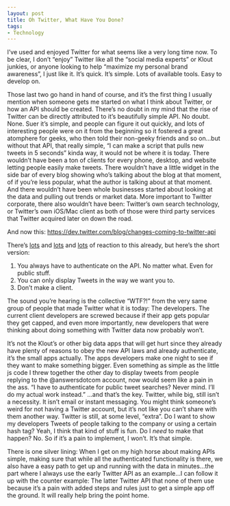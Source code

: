 ```yaml
---
layout: post
title: Oh Twitter, What Have You Done?
tags:
- Technology
---
```


I’ve used and enjoyed Twitter for what seems like a very long time now. To be clear, I don’t “enjoy” Twitter like all the “social media experts” or Klout junkies, or anyone looking to help “maximize my personal brand awareness”, I just like it. It’s quick. It’s simple. Lots of available tools. Easy to develop on.

Those last two go hand in hand of course, and it’s the first thing I usually mention when someone gets me started on what I think about Twitter, or how an API should be created. There’s no doubt in my mind that the rise of Twitter can be directly attributed to it’s beautifully simple API. No doubt. None. Suer it’s simple, and people can figure it out quickly, and lots of interesting people were on it from the beginning so it fostered a great atomphere for geeks, who then told their non-geeky friends and so on…but without that API, that really simple, “I can make a script that pulls new tweets in 5 seconds” kinda way, it would not be where it is today. There wouldn’t have been a ton of clients for every phone, desktop, and website letting people easily make tweets. There wouldn’t have a little widget in the side bar of every blog showing who’s talking about the blog at that moment, of if you’re less popular, what the author is talking about at that moment. And there wouldn’t have been whole businesses started about looking at the data and pulling out trends or market data. More important to Twitter corporate, there also wouldn’t have been: Twitter’s own search technology, or Twitter’s own iOS/Mac client as both of those were third party services that Twitter acquired later on down the road.

And now this: <a href="https://dev.twitter.com/blog/changes-coming-to-twitter-api">https://dev.twitter.com/blog/changes-coming-to-twitter-api</a>

There’s <a title="marco.org" href="http://www.marco.org/2012/08/16/twitter-api-changes">lots</a> and <a title="Daringfireball.net" href="http://daringfireball.net/linked/2012/08/16/twitter-drop-dead">lots</a> and <a title="dashes.com" href="http://dashes.com/anil/2012/08/what-twitters-api-announcement-could-have-said.html">lots</a> of reaction to this already, but here’s the short version:
<ol>
  <li>You always have to authenticate on the API. No matter what. Even for public stuff.</li>
  <li>You can only display Tweets in the way we want you to.</li>
  <li>Don’t make a client.</li>
</ol>
The sound you’re hearing is the collective “WTF?!” from the very same group of people that made Twitter what it is today: The developers. The current client developers are screwed because if their app gets popular they get capped, and even more importantly, new developers that were thinking about doing something with Twitter data now probably won’t.

It’s not the Klout’s or other big data apps that will get hurt since they already have plenty of reasons to obey the new API laws and already authenticate, it’s the small apps actually. The apps developers make one night to see if they want to make something bigger. Even something as simple as the little js code I threw together the other day to display tweets from people replying to the @answersdotcom account, now would seem like a pain in the ass. “I have to authenticate for public tweet searches? Never mind. I’ll do my actual work instead.” …and that’s the key. Twitter, while big, still isn’t a necessity. It isn’t email or instant messaging. You might think someone’s weird for not having a Twitter account, but it’s not like you can’t share with them another way. Twitter is still, at some level, “extra”. Do I want to show my developers Tweets of people talking to the company or using a certain hash tag? Yeah, I think that kind of stuff is fun. Do I <em>need</em> to make that happen? No. So if it’s a pain to implement, I won’t. It’s that simple.

There is one silver lining: When I get on my high horse about making APIs simple, making sure that while all the authenticated functionality is there, we also have a easy path to get up and running with the data in minutes…the part where I always use the early Twitter API as an example…I can follow it up with the counter example: The latter Twitter API that none of them use because it’s a pain with added steps and rules just to get a simple app off the ground. It will really help bring the point home.